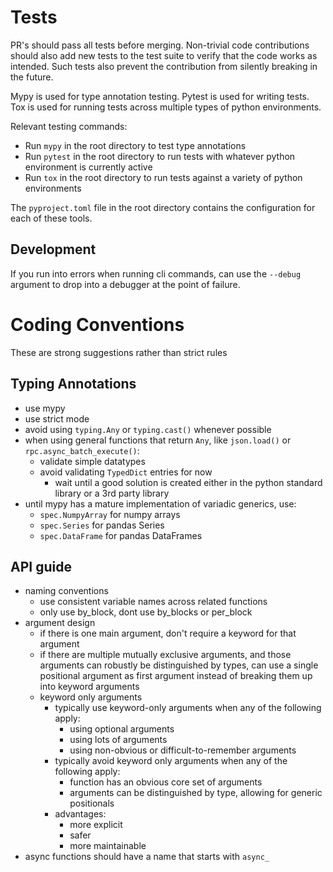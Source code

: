 
# Tests

PR's should pass all tests before merging. Non-trivial code contributions should also add new tests to the test suite to verify that the code works as intended. Such tests also prevent the contribution from silently breaking in the future.

Mypy is used for type annotation testing. Pytest is used for writing tests. Tox is used for running tests across multiple types of python environments.

Relevant testing commands:
- Run `mypy` in the root directory to test type annotations
- Run `pytest` in the root directory to run tests with whatever python environment is currently active
- Run `tox` in the root directory to run tests against a variety of python environments

The `pyproject.toml` file in the root directory contains the configuration for each of these tools.


## Development

If you run into errors when running cli commands, can use the `--debug` argument to drop into a debugger at the point of failure.


# Coding Conventions

These are strong suggestions rather than strict rules

## Typing Annotations
- use mypy
- use strict mode
- avoid using `typing.Any` or `typing.cast()` whenever possible
- when using general functions that return `Any`, like `json.load()` or `rpc.async_batch_execute()`:
    - validate simple datatypes
    - avoid validating `TypedDict` entries for now
        - wait until a good solution is created either in the python standard library or a 3rd party library
- until mypy has a mature implementation of variadic generics, use:
    - `spec.NumpyArray` for numpy arrays
    - `spec.Series` for pandas Series
    - `spec.DataFrame` for pandas DataFrames


## API guide
- naming conventions
    - use consistent variable names across related functions
    - only use by_block, dont use by_blocks or per_block
- argument design
    - if there is one main argument, don't require a keyword for that argument
    - if there are multiple mutually exclusive arguments, and those arguments can robustly be distinguished by types, can use a single positional argument as first argument instead of breaking them up into keyword arguments
    - keyword only arguments
        - typically use keyword-only arguments when any of the following apply:
            - using optional arguments
            - using lots of arguments
            - using non-obvious or difficult-to-remember arguments
        - typically avoid keyword only arguments when any of the following apply:
            - function has an obvious core set of arguments
            - arguments can be distinguished by type, allowing for generic positionals
        - advantages:
            - more explicit
            - safer
            - more maintainable
- async functions should have a name that starts with `async_`
